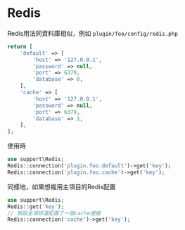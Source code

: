 # Redis
Redis用法同資料庫相似，例如 `plugin/foo/config/redis.php`
```php
return [
    'default' => [
        'host' => '127.0.0.1',
        'password' => null,
        'port' => 6379,
        'database' => 0,
    ],
    'cache' => [
        'host' => '127.0.0.1',
        'password' => null,
        'port' => 6379,
        'database' => 1,
    ],
];
```
使用時
```php
use support\Redis;
Redis::connection('plugin.foo.default')->get('key');
Redis::connection('plugin.foo.cache')->get('key');
```

同樣地，如果想複用主項目的Redis配置
```php
use support\Redis;
Redis::get('key');
// 假設主項目還配置了一個cache連接
Redis::connection('cache')->get('key');
```
